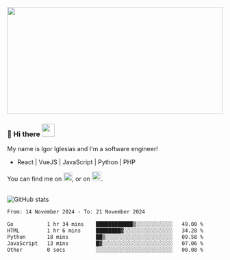 <img src="https://c.tenor.com/KjVxfRrrncUAAAAd/matrix.gif" width="100%" height="250px">

### 🔭 Hi there <img src="https://raw.githubusercontent.com/MartinHeinz/MartinHeinz/master/wave.gif" width="30px">


My name is Igor Iglesias and I'm a software engineer!
<br>

<ul>
  <li> React | VueJS | JavaScript | Python | PHP </li>
</ul>
You can find me on <a href="https://twitter.com/IgorIglesias5"><img src="https://i.imgur.com/JLLlB5S.png" width="20px"></a>, or on <a href="https://www.linkedin.com/in/igor-iglesias-62478428/"><img src="https://i.imgur.com/PXyIkWx.png" width="22px"></a>.

<br>
<br>

![GitHub stats](https://github-readme-stats.vercel.app/api?username=igoiglesias&show_icons=true&count_private=true&theme=chartreuse-dark&hide_title=true)

<!--START_SECTION:waka-->

```txt
From: 14 November 2024 - To: 21 November 2024

Go           1 hr 34 mins    ████████████▒░░░░░░░░░░░░   49.00 %
HTML         1 hr 6 mins     ████████▓░░░░░░░░░░░░░░░░   34.28 %
Python       18 mins         ██▒░░░░░░░░░░░░░░░░░░░░░░   09.58 %
JavaScript   13 mins         █▓░░░░░░░░░░░░░░░░░░░░░░░   07.06 %
Other        0 secs          ░░░░░░░░░░░░░░░░░░░░░░░░░   00.08 %
```

<!--END_SECTION:waka-->
